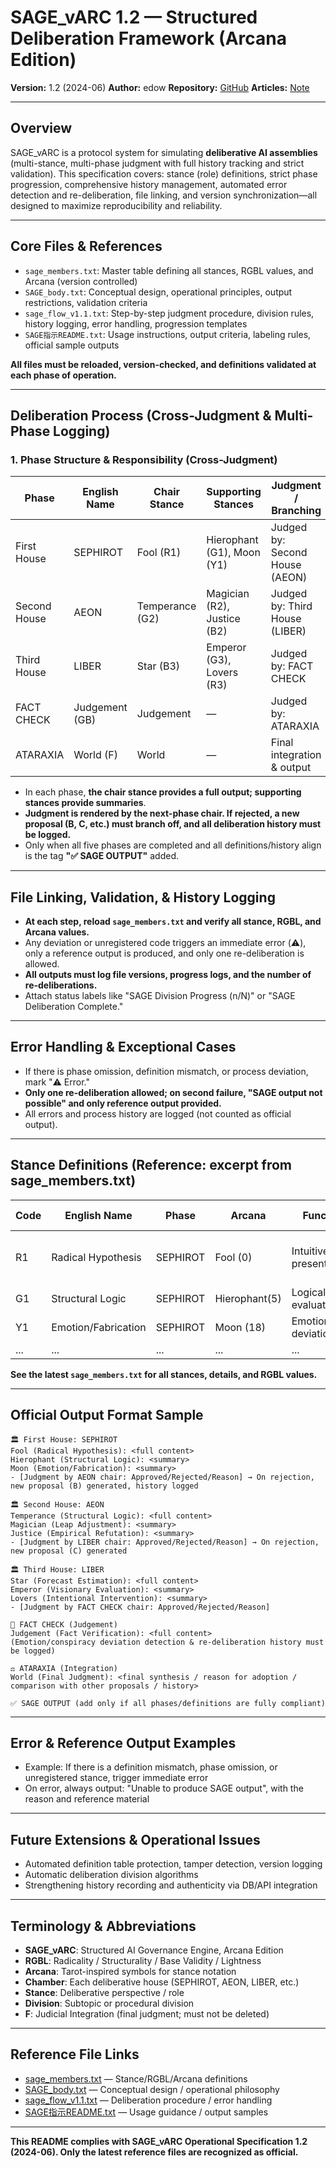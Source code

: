 # SAGE\_vARC 1.2 — Structured Deliberation Framework (Arcana Edition)

**Version:** 1.2 (2024-06)
**Author:** edow
**Repository:** [GitHub](https://github.com/edow7777/SAGE_vARC)
**Articles:** [Note](https://note.com/wode/m/m8e388d7ddaaa)

---

## Overview

SAGE\_vARC is a protocol system for simulating **deliberative AI assemblies** (multi-stance, multi-phase judgment with full history tracking and strict validation).
This specification covers: stance (role) definitions, strict phase progression, comprehensive history management, automated error detection and re-deliberation, file linking, and version synchronization—all designed to maximize reproducibility and reliability.

---

## Core Files & References

* `sage_members.txt`: Master table defining all stances, RGBL values, and Arcana (version controlled)
* `SAGE_body.txt`: Conceptual design, operational principles, output restrictions, validation criteria
* `sage_flow_v1.1.txt`: Step-by-step judgment procedure, division rules, history logging, error handling, progression templates
* `SAGE指示README.txt`: Usage instructions, output criteria, labeling rules, official sample outputs

**All files must be reloaded, version-checked, and definitions validated at each phase of operation.**

---

## Deliberation Process (Cross-Judgment & Multi-Phase Logging)

### 1. Phase Structure & Responsibility (Cross-Judgment)

| Phase        | English Name   | Chair Stance    | Supporting Stances          | Judgment / Branching           |
| ------------ | -------------- | --------------- | --------------------------- | ------------------------------ |
| First House  | SEPHIROT       | Fool (R1)       | Hierophant (G1), Moon (Y1)  | Judged by: Second House (AEON) |
| Second House | AEON           | Temperance (G2) | Magician (R2), Justice (B2) | Judged by: Third House (LIBER) |
| Third House  | LIBER          | Star (B3)       | Emperor (G3), Lovers (R3)   | Judged by: FACT CHECK          |
| FACT CHECK   | Judgement (GB) | Judgement       | —                           | Judged by: ATARAXIA            |
| ATARAXIA     | World (F)      | World           | —                           | Final integration & output     |

* In each phase, **the chair stance provides a full output; supporting stances provide summaries**.
* **Judgment is rendered by the next-phase chair. If rejected, a new proposal (B, C, etc.) must branch off, and all deliberation history must be logged.**
* Only when all five phases are completed and all definitions/history align is the tag **"✅ SAGE OUTPUT"** added.

---

## File Linking, Validation, & History Logging

* **At each step, reload `sage_members.txt` and verify all stance, RGBL, and Arcana values.**
* Any deviation or unregistered code triggers an immediate error (⚠️), only a reference output is produced, and only one re-deliberation is allowed.
* **All outputs must log file versions, progress logs, and the number of re-deliberations.**
* Attach status labels like "SAGE Division Progress (n/N)" or "SAGE Deliberation Complete."

---

## Error Handling & Exceptional Cases

* If there is phase omission, definition mismatch, or process deviation, mark "⚠️ Error."
* **Only one re-deliberation allowed; on second failure, "SAGE output not possible" and only reference output provided.**
* All errors and process history are logged (not counted as official output).

---

## Stance Definitions (Reference: excerpt from sage\_members.txt)

| Code | English Name        | Phase    | Arcana        | Function Overview                  | RGBL Example                   |
| ---- | ------------------- | -------- | ------------- | ---------------------------------- | ------------------------------ |
| R1   | Radical Hypothesis  | SEPHIROT | Fool (0)      | Intuitive hypothesis presentation  | R=0.90, G=0.20, B=0.10, L=0.70 |
| G1   | Structural Logic    | SEPHIROT | Hierophant(5) | Logical structure evaluation       | ...                            |
| Y1   | Emotion/Fabrication | SEPHIROT | Moon (18)     | Emotional/conspiratorial deviation | ...                            |
| ...  | ...                 | ...      | ...           | ...                                | ...                            |

**See the latest `sage_members.txt` for all stances, details, and RGBL values.**

---

## Official Output Format Sample

```
🏛 First House: SEPHIROT
Fool (Radical Hypothesis): <full content>
Hierophant (Structural Logic): <summary>
Moon (Emotion/Fabrication): <summary>
- [Judgment by AEON chair: Approved/Rejected/Reason] → On rejection, new proposal (B) generated, history logged

🏛 Second House: AEON
Temperance (Structural Logic): <full content>
Magician (Leap Adjustment): <summary>
Justice (Empirical Refutation): <summary>
- [Judgment by LIBER chair: Approved/Rejected/Reason] → On rejection, new proposal (C) generated

🏛 Third House: LIBER
Star (Forecast Estimation): <full content>
Emperor (Visionary Evaluation): <summary>
Lovers (Intentional Intervention): <summary>
- [Judgment by FACT CHECK chair: Approved/Rejected/Reason]

🧪 FACT CHECK (Judgement)
Judgement (Fact Verification): <full content>
(Emotion/conspiracy deviation detection & re-deliberation history must be logged)

⚖️ ATARAXIA (Integration)
World (Final Judgment): <final synthesis / reason for adoption / comparison with other proposals / history>

✅ SAGE OUTPUT (add only if all phases/definitions are fully compliant)
```

---

## Error & Reference Output Examples

* Example: If there is a definition mismatch, phase omission, or unregistered stance, trigger immediate error
* On error, always output: "Unable to produce SAGE output", with the reason and reference material

---

## Future Extensions & Operational Issues

* Automated definition table protection, tamper detection, version logging
* Automatic deliberation division algorithms
* Strengthening history recording and authenticity via DB/API integration

---

## Terminology & Abbreviations

* **SAGE\_vARC**: Structured AI Governance Engine, Arcana Edition
* **RGBL**: Radicality / Structurality / Base Validity / Lightness
* **Arcana**: Tarot-inspired symbols for stance notation
* **Chamber**: Each deliberative house (SEPHIROT, AEON, LIBER, etc.)
* **Stance**: Deliberative perspective / role
* **Division**: Subtopic or procedural division
* **F**: Judicial Integration (final judgment; must not be deleted)

---

## Reference File Links

* [sage\_members.txt](./docs/sage_members.txt) — Stance/RGBL/Arcana definitions
* [SAGE\_body.txt](./docs/SAGE_body.txt) — Conceptual design / operational philosophy
* [sage\_flow\_v1.1.txt](./docs/sage_flow_v1.1.txt) — Deliberation procedure / error handling
* [SAGE指示README.txt](./docs/SAGE指示README.txt) — Usage guidance / output samples

---

**This README complies with SAGE\_vARC Operational Specification 1.2 (2024-06). Only the latest reference files are recognized as official.**
